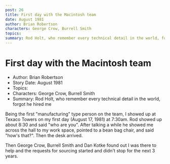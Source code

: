 ```yaml
---
post: 26
title: First day with the Macintosh team
date: August 1981
author: Brian Robertson
characters: George Crow, Burrell Smith
topics: 
summary: Rod Holt, who remember every technical detail in the world, forgot he hired me
---
```


# First day with the Macintosh team
* Author: Brian Robertson
* Story Date: August 1981
* Topics: 
* Characters: George Crow, Burrell Smith
* Summary: Rod Holt, who remember every technical detail in the world, forgot he hired me

Being the first "manufacturing" type person on the team, I showed up at Texaco Towers on my first day (August 17, 1981) at 7:30am. Rod showed up about 8:30 and said "who are you". After talking a while he showed me across the hall to my work space, pointed to a bean bag chair, and said "how's that?". Then the desk arrived.

Then George Crow, Burrell Smith and Dan Kotke found out I was there to help and the requests for sourcing started and didn't stop for the next 3 years.